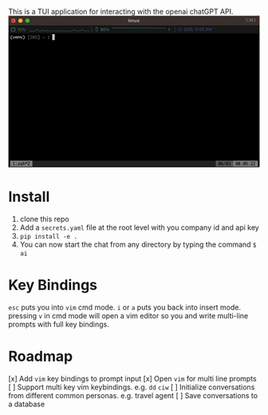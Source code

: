
This is a TUI application for interacting with the openai chatGPT API.
![TUI question](./media/tui.gif)

# Install

 1. clone this repo
 2. Add a `secrets.yaml` file at the root level with you company id and api key
 3. `pip install -e .`
 4. You can now start the chat from any directory by typing the command `$ ai`

# Key Bindings

`esc` puts you into `vim` cmd mode. `i` or `a` puts you back into insert mode.
pressing `v` in cmd mode will open a vim editor so you and write multi-line prompts with full key bindings.

# Roadmap

 [x] Add `vim` key bindings to prompt input
 [x] Open `vim` for multi line prompts
 [ ] Support multi key vim keybindings. e.g. `dd` `ciw` 
 [ ] Initialize conversations from different common personas. e.g. travel agent
 [ ] Save conversations to a database
